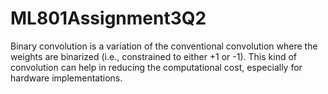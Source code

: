 # ML801Assignment3Q2
Binary convolution is a variation of the conventional convolution where the weights are binarized (i.e., constrained to either +1 or -1). This kind of convolution can help in reducing the computational cost, especially for hardware implementations.
